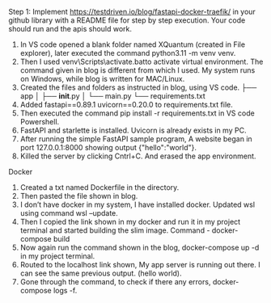 Step 1:
Implement https://testdriven.io/blog/fastapi-docker-traefik/ in your github library with a README file for step by step execution. Your code should run and the apis should work.

1.	In VS code opened a blank folder named XQuantum (created in File explorer), later executed the command python3.11 -m venv venv.
2.	Then I used venv\Scripts\activate.batto activate virtual environment. The command given in blog is different from which I used. My system runs on Windows, while blog is written for MAC/Linux.
3.	Created the files and folders as instructed in blog, using VS code.
├── app
│   ├── __init__.py
│   └── main.py
└── requirements.txt
4.	Added 
fastapi==0.89.1
uvicorn==0.20.0 to requirements.txt file.
5.	Then executed the command pip install -r requirements.txt in VS code Powershell.
6.	FastAPI and starlette is installed. Uvicorn is already exists in my PC.
7.	After running the simple FastAPI sample program, A website began in port 127.0.0.1:8000 showing output {"hello":"world"}.
8.	Killed the server by clicking Cntrl+C. And erased the app environment.

Docker
1.	Created a txt named Dockerfile in the directory.
2.	Then pasted the file shown in blog.
3.	I don’t have docker in my system, I have installed docker. Updated wsl using command wsl –update.
4.	Then I copied the link shown in my docker and run it in my project terminal and started building the slim image. Command - docker-compose build
5.	Now again run the command shown in the blog, docker-compose up -d in my project terminal.
6.	Routed to the localhost link shown, My app server is running out there. I can see the same previous output. (hello world).
7.	Gone through the command, to check if there any errors, docker-compose logs -f.
